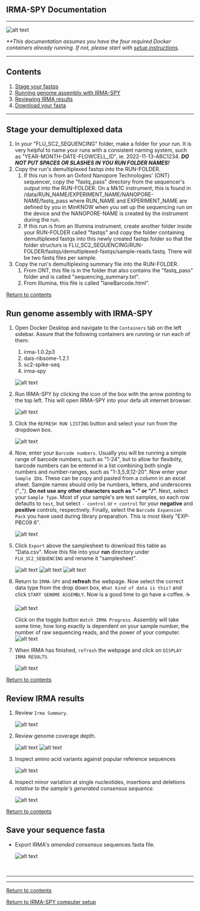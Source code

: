 ## IRMA-SPY Documentation

<hr>

![alt text](./images/irma-spy.jpg)

 _**This documentation assumes you have the four required Docker containers already running. If not, please start with [setup instructions](./README.md)._

<hr>

## Contents
1. [Stage your fastqs](#stage-your-demultiplexed-data)
2. [Running genome assembly with IRMA-SPY](#run-genome-assembly-with-irma-spy)
3. [Reviewing IRMA results](#review-irma-results)
4. [Download your fasta](#save-your-sequence-fasta)

<hr>

## Stage your demultiplexed data
1. In your "FLU_SC2_SEQUENCING" folder, make a folder for your run. It is very helpful to name your runs with a consistent naming system, such as "YEAR-MONTH-DATE-FLOWCELL_ID", ie. 2022-11-13-ABC1234. **_DO NOT PUT SPACES OR SLASHES IN YOU RUN FOLDER NAMES!_**
2. Copy the run's demultiplexed fastqs into the RUN-FOLDER.
    1. If this run is from an Oxford Nanopore Technologies' (ONT) sequencer, copy the "fastq_pass" directory from the sequencer's output into the RUN-FOLDER. On a Mk1C instrument, this is found in /data/RUN_NAME/EXPERIMENT_NAME/NANOPORE-NAME/fastq_pass where RUN_NAME and EXPERIMENT_NAME are defined by you in MinKNOW when you set up the sequencing run on the device and the NANOPORE-NAME is created by the instrument during the run.
    2. If this run is from an Illumina instrument, create another folder inside your RUN-FOLDER called "fastqs" and copy the folder containing demultiplexed fastqs into this newly created fastqs folder so that the folder structurs is FLU_SC2_SEQUENCING/RUN-FOLDER/fastqs/demultiplexed-fastqs/sample-reads.fastq. There will be two fastq files per sample.
3. Copy the run's demultiplexing summary file into the RUN-FOLDER.
    1. From ONT, this file is in the folder that also contains the "fastq_pass" folder and is called "sequencing_summary.txt".
    2. From Illumina, this file is called "laneBarcode.html".

[Return to contents](#contents)

## Run genome assembly with IRMA-SPY
1. Open Docker Desktop and navigate to the `Containers` tab on the left sidebar. Assure that the following containers are running or run each of them:
    1. irma-1.0.2p3
    2. dais-ribsome-1.2.1
    3. sc2-spike-seq
    4. irma-spy
    
    ![alt text](./images/dockerdesktop_run_containers.png)
2. Run IRMA-SPY by clicking the icon of the box with the arrow pointing to the top left. This will open IRMA-SPY into your defa ult internet browser.

    ![alt text](./images/dockerdesktop_launch_irmaspy.png)
3. Click the `REFRESH RUN LISTING` button and select your run from  the dropdown box.

    ![alt text](./images/spy-selectRun.png)

4. Now, enter your `Barcode numbers`. Usually you will be running a simple range of barcode numbers, such as "1-24", but to allow for flexibilty, barcode numbers can be entered in a list combining both single numbers and number-ranges, such as "1-3,5,9,12-20". Now enter your `Sample ID`s. These can be copy and pasted from a column in an excel sheet. Sample names should only be numbers, letters, and underscores ("_"). **Do not use any other characters such as "-" or "/".** Next, select your `Sample Type`. Most of your sample's are test samples, so each row defaults to `test`, but select `- control` or `+ control` for your **negative** and **positive** controls, respectively. Finally, select the `Barcode Expansion Pack` you have    used during library preparation. This is most likely "EXP-PBC09    6".

    ![alt text](./images/spy-fillSampleSheet.png)

5. Click `Export` above the samplesheet to download this table as "Data.csv". Move this file into your **run** directory under `FLU_SC2_SEQUENCING` and rename it "samplesheet".

    ![alt text](./images/spy-exportSampleSheet.png)
    ![alt text](./images/spy-exportSampleSheet2.png)
    ![alt text](./images/spy-exportSampleSheet3.png)

6. Return to `IRMA-SPY` and **refresh** the webpage. Now select the correct data type from the drop down box, `What kind of data is this?` and click `START GENOME ASSEMBLY`. Now is a good time to go have a coffee. :coffee:

    ![alt text](./images/spy-selectDataType.png)

    Click on the toggle button `Watch IRMA Progress`. Assembly will take some time, how long exactly is dependent on your sample number, the number of raw sequencing reads, and the power of your computer.
    ![alt text](./images/spy-IRMAprogess.png)

7. When IRMA has finished, `refresh` the webpage and click on `DISPLAY IRMA RESULTS`. 

    ![alt text](./images/spy-displayResults.png)

[Return to contents](#contents)

## Review IRMA results

1. Review `Irma Summary`.

    ![alt text](./images/spy-IRMAsummary.png)

2. Review genome coverage depth.

    ![alt text](./images/spy-coverage1.png)
    ![alt text](./images/spy-coverage2.png)

3. Inspect amino acid variants against popular reference sequences

    ![alt text](./images/spy-AAvariants.png)

4. Inspect minor variation at single nucleotides, insertions and deletions _relative to the sample's generated consensus sequence._ 

    ![alt text](./images/spy-minorAlleles.png)

[Return to contents](#contents)

## Save your sequence fasta

- Export IRMA's _amended consensus_ sequences fasta file.

    ![alt text](./images/spy-saveFasta.png)

<br>
<hr>
<hr>

[Return to contents](#contents)

[Return to IRMA-SPY computer setup](./README.md)
